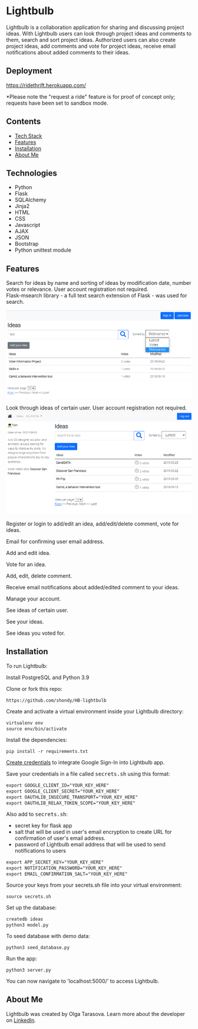 # Lightbulb

Lightbulb is a collaboration application for sharing and discussing project ideas. With Lightbulb users can look through project ideas and comments to them, search and sort project ideas. Authorized users can also create project ideas, add comments and vote for project ideas, receive email notifications about added comments to their ideas.


## Deployment
https://ridethrift.herokuapp.com/

*Please note the "request a ride" feature is for proof of concept only;
requests have been set to sandbox mode.

## Contents
* [Tech Stack](#technologies)
* [Features](#features)
* [Installation](#install)
* [About Me](#aboutme)

## <a name="technologies"></a>Technologies
- Python
- Flask
- SQLAlchemy
- Jinja2
- HTML
- CSS
- Javascript
- AJAX
- JSON
- Bootstrap
- Python unittest module

## <a name="features"></a>Features

Search for ideas by name and sorting of ideas by modification date, number votes or relevance. User account registration not required. <br />
Flask-msearch library - a full text search extension of Flask - was used for search.

![Ideas Search Logged out](/static/img/_readme-img/search.png)

Look through ideas of certain user. User account registration not required.
![Users Ideas Logged out](/static/img/_readme-img/users-ideas.png)


Register or login to add/edit an idea, add/edit/delete comment, vote for ideas.

Email for confirming user email address.

Add and edit idea.

Vote for an idea.

Add, edit, delete comment.

Receive email notifications about added/edited comment to your ideas.

Manage your account.

See ideas of certain user.

See your ideas.

See ideas you voted for.


## <a name="install"></a>Installation

To run Lightbulb:

Install PostgreSQL and Python 3.9

Clone or fork this repo:

```
https://github.com/shondy/HB-lightbulb
```

Create and activate a virtual environment inside your Lightbulb directory:

```
virtualenv env
source env/bin/activate
```

Install the dependencies:

```
pip install -r requirements.txt
```

[Create credentials](https://developers.google.com/identity/gsi/web/guides/get-google-api-clientid) to integrate Google Sign-In into Lightbulb app.

Save your credentials in a file called <kbd>secrets.sh</kbd> using this format:

```
export GOOGLE_CLIENT_ID="YOUR_KEY_HERE"
export GOOGLE_CLIENT_SECRET="YOUR_KEY_HERE"
export OAUTHLIB_INSECURE_TRANSPORT="YOUR_KEY_HERE"
export OAUTHLIB_RELAX_TOKEN_SCOPE="YOUR_KEY_HERE"

```
Also add to <kbd>secrets.sh</kbd>:
- secret key for flask app 
- salt that will be used in user's email encryption to create URL for confirmation of user's email address.
- password of Lightbulb email address that will be used to send notifications to users

```
export APP_SECRET_KEY="YOUR_KEY_HERE"
export NOTIFICATION_PASSWORD="YOUR_KEY_HERE"
export EMAIL_CONFIRMATION_SALT="YOUR_KEY_HERE"
```

Source your keys from your secrets.sh file into your virtual environment:

```
source secrets.sh
```

Set up the database:

```
createdb ideas
python3 model.py
```

To seed database with demo data:

```
python3 seed_database.py
```

Run the app:

```
python3 server.py
```

You can now navigate to 'localhost:5000/' to access Lightbulb.

## <a name="aboutme"></a>About Me
Lightbulb was created by Olga Tarasova. Learn more about the developer on [LinkedIn](https://www.linkedin.com/in/olga-tarasova-100987183).
```